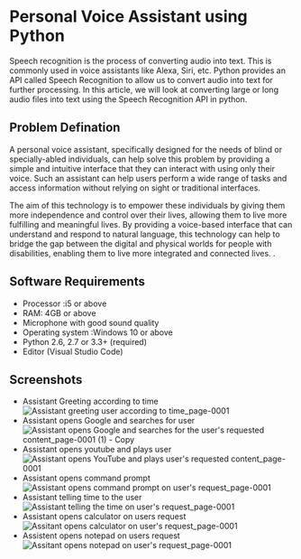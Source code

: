 # Personal Voice Assistant using Python

Speech recognition is the process of converting audio into text. This is commonly used in voice assistants like Alexa, Siri, etc. Python provides an API called Speech Recognition to allow us to convert audio into text for further processing. In this article, we will look at converting large or long audio files into text using the Speech Recognition API in python.

## Problem Defination
A personal voice assistant, specifically designed for the needs of blind or specially-abled individuals, can help solve this problem by providing a simple and intuitive interface that they can interact with using only their voice. Such an assistant can help users perform a wide range of tasks and access information without relying on sight or traditional interfaces.

The aim of this technology is to empower these individuals by giving them more independence and control over their lives, allowing them to live more fulfilling and meaningful lives. By providing a voice-based interface that can understand and respond to natural language, this technology can help to bridge the gap between the digital and physical worlds for people with disabilities, enabling them to live more integrated and connected lives.
.

## Software Requirements

- Processor :i5 or above
- RAM: 4GB or above
- Microphone with good sound quality
- Operating system :Windows 10 or above
- Python 2.6, 2.7 or 3.3+ (required)
- Editor (Visual Studio Code)


## Screenshots
- Assistant Greeting according to time
![Assistant greeting user according to time_page-0001](https://user-images.githubusercontent.com/69000301/222985593-68c787c7-c130-4471-8baa-95be1bc036b2.jpg)
- Assistant opens Google and searches for user
![Assistant opens Google and searches for the user's requested content_page-0001 (1) - Copy](https://user-images.githubusercontent.com/69000301/222985508-a048203e-d356-49c8-8e0e-f53e64719049.jpg)
- Assistant opens youtube and plays user
![Assistant opens YouTube and plays user's requested content_page-0001](https://user-images.githubusercontent.com/69000301/222985574-9357d780-ab34-4972-93a5-6d485e3e8952.jpg)
- Assistant opens command prompt
![Assistant opens command prompt on user's request_page-0001](https://user-images.githubusercontent.com/69000301/222985581-66994ea1-76f4-4038-8f33-770ef6dff38a.jpg)
- Assistant telling time to the user
![Assistant telling the time on user's request_page-0001](https://user-images.githubusercontent.com/69000301/222985588-9085711e-f37b-4fc5-9faf-827e01a20fc7.jpg)
- Assistant opens calculator on users request
![Assitant opens calculator on user's request_page-0001](https://user-images.githubusercontent.com/69000301/222985578-409c5599-9fbd-45a3-9da4-f3eeb7302358.jpg)
- Assistent opens notepad on users request
![Assitant opens notepad on user's request_page-0001](https://user-images.githubusercontent.com/69000301/222985583-1663f3ce-f6b3-4901-a7a5-bffd51229976.jpg)











